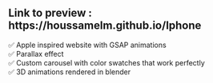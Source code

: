 <h2>Link to preview : https://houssamelm.github.io/Iphone </h2>
✅ Apple inspired website with GSAP animations  <br>
✅ Parallax effect <br>
✅ Custom carousel with color swatches that work perfectly <br>
✅ 3D animations rendered in blender <br>
